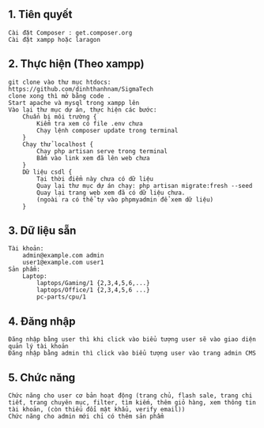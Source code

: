 ## 1. Tiên quyết
    Cài đặt Composer : get.composer.org
    Cài đặt xampp hoặc laragon
## 2. Thực hiện (Theo xampp)
    git clone vào thư mục htdocs: https://github.com/dinhthanhnam/SigmaTech
    clone xong thì mở bằng code .
    Start apache và mysql trong xampp lên
    Vào lại thư mục dự án, thực hiện các bước:
        Chuẩn bị môi trường {
            Kiểm tra xem có file .env chưa
            Chạy lệnh composer update trong terminal 
        }
        Chạy thử localhost {
            Chạy php artisan serve trong terminal
            Bấm vào link xem đã lên web chưa
        }
        Dữ liệu csdl {
            Tại thời điểm này chưa có dữ liệu
            Quay lại thư mục dự án chạy: php artisan migrate:fresh --seed
            Quay lại trang web xem đã có dữ liệu chưa.
            (ngoài ra có thể tự vào phpmyadmin để xem dữ liệu)
        }
        
## 3. Dữ liệu sẵn
    Tài khoản: 
        admin@example.com admin
        user1@example.com user1
    Sản phẩm:
        Laptop:
            laptops/Gaming/1 {2,3,4,5,6,...}
            laptops/Office/1 {2,3,4,5,6 ...}
            pc-parts/cpu/1
## 4. Đăng nhập
    Đăng nhập bằng user thì khi click vào biểu tượng user sẽ vào giao diện quản lý tài khoản
    Đăng nhập bằng admin thì click vào biểu tượng user vào trang admin CMS
## 5. Chức năng
    Chức năng cho user cơ bản hoạt động (trang chủ, flash sale, trang chi tiết, trang chuyên mục, filter, tìm kiếm, thêm giỏ hàng, xem thông tin tài khoản, (còn thiếu đổi mật khẩu, verify email))
    Chức năng cho admin mới chỉ có thêm sản phẩm
